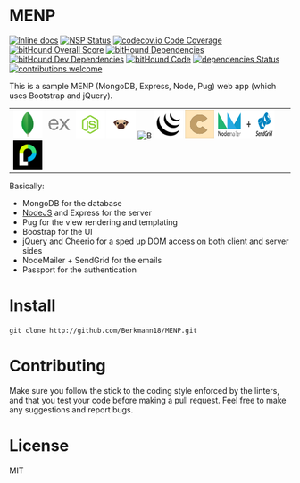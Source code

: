 # MENP
<!--[![NPM](https://nodei.co/npm/menp.png)](https://nodei.co/npm/menp/)-->
<!--[![tested with jest](https://img.shields.io/badge/tested_with-jest-99424f.svg)](https://github.com/facebook/jest)-->
[![Inline docs](http://inch-ci.org/github/Berkmann18/MENP.svg?branch=master)](http://inch-ci.org/github/Berkmann18/MENP)
[![NSP Status](https://nodesecurity.io/orgs/berkmann18/projects/fd479365-365e-4a75-9a25-ba37e69f9780/badge)](https://nodesecurity.io/orgs/berkmann18/projects/fd479365-365e-4a75-9a25-ba37e69f9780)
[![codecov.io Code Coverage](https://img.shields.io/codecov/c/github/Berkmann18/MENP.svg?maxAge=2592000)](https://codecov.io/github/Berkmann18/MENP?branch=master)
[![bitHound Overall Score](https://www.bithound.io/github/Berkmann18/MENP/badges/score.svg)](https://www.bithound.io/github/Berkmann18/MENP)
[![bitHound Dependencies](https://www.bithound.io/github/Berkmann18/MENP/badges/dependencies.svg)](https://www.bithound.io/github/Berkmann18/MENP/dev/dependencies/npm)
[![bitHound Dev Dependencies](https://www.bithound.io/github/Berkmann18/MENP/badges/devDependencies.svg)](https://www.bithound.io/github/Berkmann18/MENP/master/dependencies/npm)
[![bitHound Code](https://www.bithound.io/github/Berkmann18/MENP/badges/code.svg)](https://www.bithound.io/github/Berkmann18/MENP)
[![dependencies Status](https://david-dm.org/Berkmann18/MENP/status.svg)](https://david-dm.org/Berkmann18/MENP)
[![contributions welcome](https://img.shields.io/badge/contributions-welcome-brightgreen.svg?style=flat)](https://github.com/Berkmann18/MENP/issues)
<!--[![MIT license](http://img.shields.io/npm/l/menp.svg?style=flat-square)](https://npmjs.org/package/menp)-->

This is a sample MENP (MongoDB, Express, Node, Pug) web app (which uses Bootstrap and jQuery).

<table>
<tr><td>
<img src="./public/img/mongodb.png" alt="M" title="MongoDB" height="52px" width="52px">
<img src="./public/img/expressjs.png" alt="E" title="Express" height="52px" width="52px">
<img src="./public/img/nodejs-512.png" alt="N" title="NodeJS" height="52px" width="52px">
<img src="./public/img/pugjs.png" alt="P" title="Pug" height="52px" width="52px">
<img src="./public/img/boostrap-4.svg" alt="B" title="Boostrap" height="52px" width="52px">
<img src="./public/img/jquery-icon-17841.png" alt="jQ" title="jQuery" height="52px" width="52px">
<img src="./public/img/cheerio.png" alt="c" title="Cheerio" height="52px" width="52px">
<img src="./public/img/nodemailer_sendgrid.png" alt="NmSg" title="Nodemailer + Sendgrid" height="52px" width="104px">
<img src="./public/img/passport.png" alt="p" title="Passport" height="52px" width="52px">
</td></tr>
</table>

Basically:

- MongoDB for the database
- [NodeJS] and Express for the server
- Pug for the view rendering and templating
- Boostrap for the UI
- jQuery and Cheerio for a sped up DOM access on both client and server sides
- NodeMailer + SendGrid for the emails
- Passport for the authentication

# Install
```cli
git clone http://github.com/Berkmann18/MENP.git
```

# Contributing
Make sure you follow the stick to the coding style enforced by the linters, and that you test your code before making a pull request.
Feel free to make any suggestions and report bugs.

# License
MIT

[NodeJS]: http://nodejs.org
[NPM]: http://www.npmjs.com
